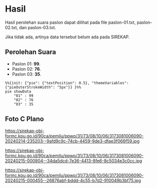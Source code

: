 # Hasil

Hasil perolehan suara paslon dapat dilihat pada file paslon-01.txt, paslon-02.txt, dan paslon-03.txt.

Jika tidak ada, artinya data tersebut belum ada pada SIREKAP.

## Perolehan Suara

 * Paslon 01: **99**.
 * Paslon 02: **76**.
 * Paslon 03: **35**.

```mermaid
%%{init: {"pie": {"textPosition": 0.5}, "themeVariables": {"pieOuterStrokeWidth": "5px"}} }%%
pie showData
    "01" : 99
    "02" : 76
    "03" : 35
```
## Foto C Plano

https://sirekap-obj-formc.kpu.go.id/90ca/pemilu/ppwp/31/73/08/10/06/3173081006090-20240214-235203--9afd9c9c-74cb-4459-9de3-dfae3f066f59.jpg

https://sirekap-obj-formc.kpu.go.id/90ca/pemilu/ppwp/31/73/08/10/06/3173081006090-20240215-000804--34da5dcd-7e36-4413-8fe6-8c5034e3c0cc.jpg

https://sirekap-obj-formc.kpu.go.id/90ca/pemilu/ppwp/31/73/08/10/06/3173081006090-20240215-000455--26876abf-bddd-4c55-b7d2-910049b3bf75.jpg
